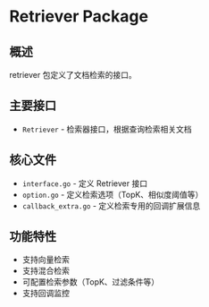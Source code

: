 # Retriever Package

## 概述

retriever 包定义了文档检索的接口。

## 主要接口

- `Retriever` - 检索器接口，根据查询检索相关文档

## 核心文件

- `interface.go` - 定义 Retriever 接口
- `option.go` - 定义检索选项（TopK、相似度阈值等）
- `callback_extra.go` - 定义检索专用的回调扩展信息

## 功能特性

- 支持向量检索
- 支持混合检索
- 可配置检索参数（TopK、过滤条件等）
- 支持回调监控
